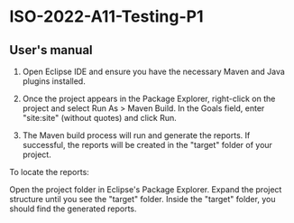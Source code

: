 # ISO-2022-A11-Testing-P1

## User's manual

1) Open Eclipse IDE and ensure you have the necessary Maven and Java plugins installed.

2) Once the project appears in the Package Explorer, right-click on the project and select Run As > Maven Build. In the Goals field, enter "site:site" (without quotes) and click Run.

3) The Maven build process will run and generate the reports. If successful, the reports will be created in the "target" folder of your project.

To locate the reports:

Open the project folder in Eclipse's Package Explorer.
Expand the project structure until you see the "target" folder.
Inside the "target" folder, you should find the generated reports.
